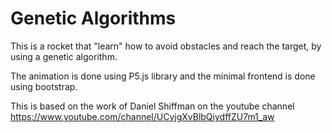 # Genetic Algorithms
This is a rocket that "learn" how to avoid obstacles and reach the target, by using a genetic algorithm.

The animation is done using P5.js library and the minimal frontend is done using bootstrap.

This is based on the work of Daniel Shiffman on the youtube channel https://www.youtube.com/channel/UCvjgXvBlbQiydffZU7m1_aw

